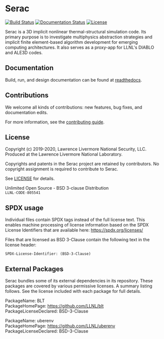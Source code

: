Serac
====

[![Build
Status](https://dev.azure.com/llnl-serac/serac/_apis/build/status/LLNL.serac?branchName=develop)](https://dev.azure.com/llnl-serac/serac/_build/latest?definitionId=1&branchName=develop)
[![Documentation Status](https://readthedocs.org/projects/serac/badge/?version=latest)](https://serac.readthedocs.io/en/latest/?badge=latest)
[![License](https://img.shields.io/badge/license-BSD%203--Clause-blue.svg)](./LICENSE)

Serac is a 3D implicit nonlinear thermal-structural simulation code. Its primary purpose is to investigate multiphysics 
abstraction strategies and implicit finite element-based algorithm development for emerging computing architectures. 
It also serves as a proxy-app for LLNL's DIABLO and ALE3D codes.

Documentation
------

Build, run, and design documentation can be found at [readthedocs](https://serac.readthedocs.io).

Contributions
-------------

We welcome all kinds of contributions: new features, bug fixes, and documentation edits.

For more information, see the [contributing guide](./CONTRIBUTING.md).

License
-------

Copyright (c) 2019-2020, Lawrence Livermore National Security, LLC. 
Produced at the Lawrence Livermore National Laboratory.

Copyrights and patents in the Serac project are retained by contributors.
No copyright assignment is required to contribute to Serac.

See [LICENSE](./LICENSE) for details.

Unlimited Open Source - BSD 3-clause Distribution  
`LLNL-CODE-805541`

SPDX usage
-----------

Individual files contain SPDX tags instead of the full license text.
This enables machine processing of license information based on the SPDX
License Identifiers that are available here: https://spdx.org/licenses/

Files that are licensed as BSD 3-Clause contain the following
text in the license header:

    SPDX-License-Identifier: (BSD-3-Clause)

External Packages
-----------------

Serac bundles some of its external dependencies in its repository.  These
packages are covered by various permissive licenses.  A summary listing
follows.  See the license included with each package for full details.


[//]: # (Note: The spaces at the end of each line below add line breaks)

PackageName: BLT  
PackageHomePage: https://github.com/LLNL/blt  
PackageLicenseDeclared: BSD-3-Clause  

PackageName: uberenv  
PackageHomePage: https://github.com/LLNL/uberenv  
PackageLicenseDeclared: BSD-3-Clause  
